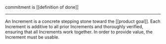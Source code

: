 commitment is [[definition of done]]

---

An Increment is a concrete stepping stone toward the [[product goal]]. Each Increment is additive to all prior Increments and thoroughly verified, ensuring that all Increments work together. In order to provide value, the Increment must be usable.